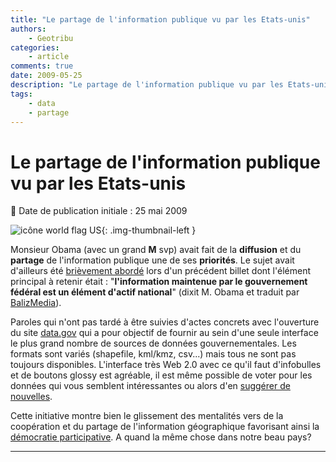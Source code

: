 ```yaml
---
title: "Le partage de l'information publique vu par les Etats-unis"
authors:
    - Geotribu
categories:
    - article
comments: true
date: 2009-05-25
description: "Le partage de l'information publique vu par les Etats-unis"
tags:
    - data
    - partage
---
```


# Le partage de l'information publique vu par les Etats-unis

:calendar: Date de publication initiale : 25 mai 2009

![icône world flag US](https://cdn.geotribu.fr/img/logos-icones/divers/world_flag_US.png "icône world flag US"){: .img-thumbnail-left }

 Monsieur Obama (avec un grand **M** svp) avait fait de la **diffusion** et du **partage** de l'information publique une de ses **priorités**. Le sujet avait d'ailleurs été [brièvement abordé](http://geotribu.net/node/115) lors d'un précédent billet dont l'élément principal à retenir était : "**l'information maintenue par le gouvernement fédéral est un élément d'actif national**" (dixit M. Obama et traduit par [BalizMedia](http://media.baliz-geospatial.com/fr/blogue/l-information-comme-bien-public-l-exemple-d-openstreetmap-aux-etats-unis)).

Paroles qui n'ont pas tardé à être suivies d'actes concrets avec l'ouverture du site [data.gov](http://www.data.gov/about) qui a pour objectif de fournir au sein d'une seule interface le plus grand nombre de sources de données gouvernementales. Les formats sont variés (shapefile, kml/kmz, csv...) mais tous ne sont pas toujours disponibles. L'interface très Web 2.0 avec ce qu'il faut d'infobulles et de boutons glossy est agréable, il est même possible de voter pour les données qui vous semblent intéressantes ou alors d'en [suggérer de nouvelles](http://www.data.gov/suggestdataset).

Cette initiative montre bien le glissement des mentalités vers de la coopération et du partage de l'information géographique favorisant ainsi la [démocratie participative](https://fr.wikipedia.org/wiki/D%C3%A9mocratie_participative). A quand la même chose dans notre beau pays?

----

<!-- geotribu:authors-block -->
